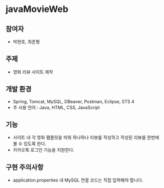 # javaMovieWeb


## 참여자

- 박현호, 최준형

## 주제

- 영화 리뷰 사이트 제작

## 개발 환경

- Spring, Tomcat, MySQL, DBeaver, Postman, Eclipse, STS 4
- 주 사용 언어 : Java, HTML, CSS, JavaScript

## 기능

- 사이트 내 각 영화 팸플릿을 띄워 하나하나 리뷰를 작성하고 작성된 리뷰를 한번에 볼 수 있도록 한다.
- 카카오톡 로그인 기능을 지원한다.

## 구현 주의사항

- application.properties 내 MySQL 연결 코드는 직접 입력해야 합니다.
